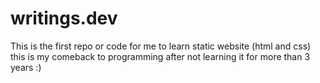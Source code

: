 # writings.dev
 This is the first repo or code for me to learn static website (html and css) this is my comeback to programming after not learning it for more than 3 years :)
